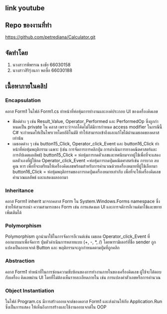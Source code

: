 ## link youtube


## Repo ของงานที่ทำ
https://github.com/petrediana/Calculator.git

## จัดทำโดย
1. นางสาวรพีพรรณ ธงชัย 66030158
2. นางสาวสิริรุ่งนภา พลซื่อ 66030188

## เนื้อหาภายในคลิป
### Encapsulation
คลาส Form1 ในไฟล์ Form1.cs ทําหน้าที่ห่อหุ้มการทํางานและองค์ประกอบ UI ของเครื่องคิดเลข
- ฟิลด์ต่าง ๆ เช่น Result_Value, Operator_Performed และ PerformedOp ซึ่งถูกกําหนดเป็น private ใน
คลาส เพราะว่าจากโค้ดไม่ได้มีการกําหนด access modifier ในกรณีนี้ C# จะกําหนดให้เป็นไพรเวทโดยอัติโนมัติ
ทําให้สามารถเข้าถึงและแก้ไขได้ผ่านเมธอดของคลาสเท่าน้้น
- เมธอดต่าง ๆ เช่น button15_Click, Operator_click_Event และ button16_Click ทําหน้าที่ห่อหุ้มพฤติกรรม
เฉพาะ (เช่น การจัดการการคลิกปุ่ม การดําเนินการทางคณิตศาสตร์และการอัปเดตผลลัพธ์)
button15_Click = ห่อหุ้มการกดตัวเลขและทศนิยมจากผู้ใช้เพื่อที่จะแสดงผลตัวเองที่ผู้ใช้กด
Operator_click_Event =ห่อหุ้มการกดปุ่มคณิตศาสตร์เช่น การบวก ลบ คูณ หาร
เพื่อที่จะเตรียมให้เครื่องคิดเลขพร้อมสําหรับการคํานวณด้วยเครื่องหมายที่ผู้ใช้เลือกมา
button16_Click = ห่อหุ้มพฤติกรรมของการกดปุ่มเครื่องหมายเท่ากับ เพื่อที่จะให้เครื่องคิดเลขคํานวณผลลัพธ์
และแสดงผลออกมา

### Inheritance
คลาส Form1 inherit มาจากคลาส Form ใน System.Windows.Forms namespace ซึ่งช่วยให้สามารถนํา
ความสามารถของ Form เช่น การแสดงผล UI และการจดัการอีเวนต์มาใช้และขยายเพิ่มเติมได้

### Polymorphism
Polymorphism ถูกนํามาใช้ในการจัดการอีเวนต์เช่น เมธอด Operator_click_Event ที่ออกแบบมาเพื่อจัดการ
ปุ่มตัวดําเนินการหลายแบบ (+, -, *, /) โดยพารามิเตอร์ที่ชื่อ sender ถูกแปลงเป็นออบเจกต์ Button และ
พฤติกรรมจะถูกกําหนดตามปุ่มที่ถูกคลิก

### Abstraction
คลาส Form1 ทําหน้าที่ในการซ่อนความซับซ้อนของการทํางานภายในของเครื่องคิดเลข ผู้ใช้จะโต้ตอบกับเครื่อง
คิดเลขผ่าน UI โดยที่ไม่ต้องเห็นรายละเอียดภายใน เช่น การแปลงค่าตัวเลขหรือการคํานวณ

### Object Instantiation
ในไฟล์ Program.cs มีการสร้างออบเจกต์ของคลาส Form1 และส่งผ่านให้กับ Application.Run ซึ่งเป็นการแสดง
ให้เห็นถึงการสร้างและใช้งานออบเจกต์ใน OOP
